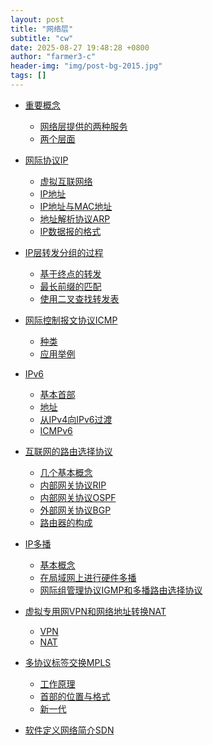 ```yaml
---
layout: post
title: "网络层"
subtitle: "cw"
date: 2025-08-27 19:48:28 +0800
author: "farmer3-c"
header-img: "img/post-bg-2015.jpg"
tags: []
---
```



* [重要概念]()  
    * [网络层提供的两种服务]()  
    * [两个层面]()  

* [网际协议IP]()  
    * [虚拟互联网络]()  
    * [IP地址]()  
    * [IP地址与MAC地址]()  
    * [地址解析协议ARP]()  
    * [IP数据报的格式]()  

* [IP层转发分组的过程]()  
    * [基于终点的转发]()  
    * [最长前缀的匹配]()  
    * [使用二叉查找转发表]()  

* [网际控制报文协议ICMP]()  
    * [种类]()  
    * [应用举例]()  

* [IPv6]()  
    * [基本首部]()  
    * [地址]()  
    * [从IPv4向IPv6过渡]()  
    * [ICMPv6]()  

* [互联网的路由选择协议]()  
    * [几个基本概念]()  
    * [内部网关协议RIP]()  
    * [内部网关协议OSPF]()  
    * [外部网关协议BGP]()  
    * [路由器的构成]()  

* [IP多播]()  
    * [基本概念]()  
    * [在局域网上进行硬件多播]()  
    * [网际组管理协议IGMP和多播路由选择协议]()  

* [虚拟专用网VPN和网络地址转换NAT]()  
    * [VPN]()  
    * [NAT]()  

* [多协议标签交换MPLS]()  
    * [工作原理]()  
    * [首部的位置与格式]()  
    * [新一代]()  

* [软件定义网络简介SDN]()
